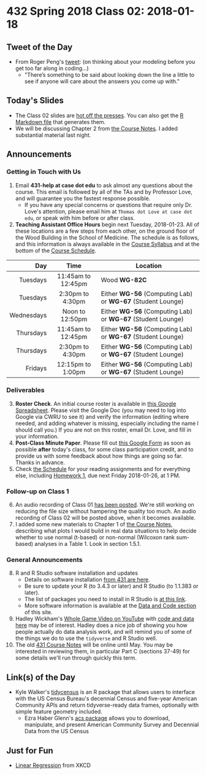 # 432 Spring 2018 Class 02: 2018-01-18

## Tweet of the Day

- From Roger Peng's [tweet](https://twitter.com/rdpeng/status/953511725570998277): (on thinking about your modeling before you get too far along in coding...)
    - "There’s something to be said about looking down the line a little to see if anyone will care about the answers you come up with."

## Today's Slides

- The Class 02 slides are [hot off the presses](https://github.com/THOMASELOVE/432-2018/blob/master/slides/class02/432_2018_slides02.pdf). You can also get the [R Markdown file](https://github.com/THOMASELOVE/432-2018/blob/master/slides/class02/432_2018_slides02.Rmd) that generates them.
- We will be discussing Chapter 2 from [the Course Notes](https://thomaselove.github.io/432-notes/). I added substantial material last night.

## Announcements

### Getting in Touch with Us

1. Email **431-help at case dot edu** to ask almost any questions about the course. This email is followed by all of the TAs and by Professor Love, and will guarantee you the fastest response possible.
    - If you have any special concerns or questions that require only Dr. Love's attention, please email him at `Thomas dot Love at case dot edu`, or speak with him before or after class.
2. **Teaching Assistant Office Hours** begin next Tuesday, 2018-01-23. All of these locations are a few steps from each other, on the ground floor of the Wood Building in the School of Medicine. The schedule is as follows, and this information is always available in the [Course Syllabus](https://thomaselove.github.io/432-syllabus/) and at the bottom of the [Course Schedule](https://github.com/THOMASELOVE/432-2018/blob/master/SCHEDULE.md).

Day | Time | Location
--------: | :----------------: | -----------------
Tuesdays  | 11:45am to 12:45pm | Wood **WG-82C**
Tuesdays  | 2:30pm to 4:30pm | Either **WG-56** (Computing Lab) or **WG-67** (Student Lounge)
Wednesdays | Noon to 12:50pm | Either **WG-56** (Computing Lab) or **WG-67** (Student Lounge)
Thursdays | 11:45am to 12:45pm | Either **WG-56** (Computing Lab) or **WG-67** (Student Lounge)
Thursdays  | 2:30pm to 4:30pm | Either **WG-56** (Computing Lab) or **WG-67** (Student Lounge)
Fridays | 12:15pm to 1:00pm | Either **WG-56** (Computing Lab) or **WG-67** (Student Lounge)

### Deliverables

3. **Roster Check**. An initial course roster is available in [this Google Spreadsheet](https://docs.google.com/spreadsheets/d/1ZbTK4ldaex03ez-TSTq7btOW15XOv9J2ZpIbKh0GBYU/edit?usp=sharing). Please visit the Google Doc (you may need to log into Google via CWRU to see it) and verify the information (editing where needed, and adding whatever is missing, especially including the name I should call you.) If you are not on this roster, email Dr. Love, and fill in your information.
4. **Post-Class Minute Paper**. Please fill out [this Google Form](https://goo.gl/forms/qfzI3jro5wyi6vEC2) as soon as possible **after** today's class, for some class participation credit, and to provide us with some feedback about how things are going so far. Thanks in advance.
5. Check [the Schedule](https://github.com/THOMASELOVE/432-2018/blob/master/SCHEDULE.md) for your reading assignments and for everything else, including [Homework 1](https://github.com/THOMASELOVE/432-2018/tree/master/assignments/hw1), due next Friday 2018-01-26, at 1 PM. 


### Follow-up on Class 1

6. An audio recording of Class 01 [has been posted](https://github.com/THOMASELOVE/432-2018/blob/master/slides/class01/class01_audio_2018-01-16.mp3). We're still working on reducing the file size without hampering the quality too much. An audio recording of Class 02 will be posted above, when it becomes available.
7. I added some new materials to Chapter 1 of [the Course Notes](https://thomaselove.github.io/432-notes/), describing what plots I would build in real data situations to help decide whether to use normal (t-based) or non-normal (Wilcoxon rank sum-based) analyses in a Table 1. Look in section 1.5.1.

### General Announcements

8. R and R Studio software installation and updates
    - Details on software installation [from 431 are here](https://github.com/THOMASELOVE/431/blob/master/software-installation-431.md). 
    - Be sure to update your R (to 3.4.3 or later) and R Studio (to 1.1.383 or later). 
    - The list of packages you need to install in R Studio is [at this link](https://github.com/THOMASELOVE/432-2018/blob/master/data-and-code/PACKAGES.MD).
    - More software information is available at the [Data and Code section](https://github.com/THOMASELOVE/432-2018/tree/master/data-and-code) of this site.
9. Hadley Wickham's [Whole Game Video on YouTube](https://youtu.be/go5Au01Jrvs) with [code and data here](https://github.com/hadley/building-permits) may be of interest. Hadley does a nice job of showing you how people actually do data analysis work, and will remind you of some of the things we do to use the `tidyverse` and R Studio well. 
10. The old [431 Course Notes](https://thomaselove.github.io/431notes/) will be online until May. You may be interested in reviewing them, in particular Part C (sections 37-49) for some details we'll run through quickly this term.

## Link(s) of the Day

- Kyle Walker's [tidycensus](https://github.com/walkerke/tidycensus) is an R package that allows users to interface with the US Census Bureau's decennial Census and five-year American Community APIs and return tidyverse-ready data frames, optionally with simple feature geometry included.
    - Ezra Haber Glenn's [acs package](https://cran.r-project.org/web/packages/acs/index.html) allows you to download, manipulate, and present American Community Survey and Decennial Data from the US Census

## Just for Fun

- [Linear Regression](https://xkcd.com/1725/) from XKCD

